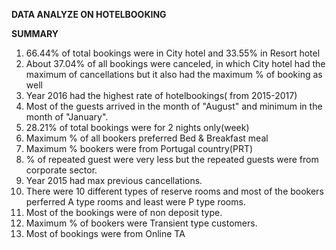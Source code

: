 **DATA ANALYZE ON HOTELBOOKING**

**SUMMARY**
1. 66.44% of total bookings were in City hotel and 33.55% in Resort hotel
2. About 37.04% of all bookings were canceled, in which City hotel had the maximum  of cancellations but it also had the maximum % of booking as well
3. Year 2016 had the highest rate of hotelbookings( from 2015-2017)
4. Most of the guests arrived in the month of "August" and minimum in the month of "January".
5. 28.21% of total bookings were for 2 nights only(week)
6. Maximum % of all bookers preferred Bed & Breakfast meal
7. Maximum % bookers were from Portugal country(PRT)
8. % of repeated guest were very less but the repeated guests were from corporate sector.
9. Year 2015 had max previous cancellations.
10. There were 10 different types of reserve rooms and most of the bookers perferred A type rooms and least were P type rooms.
11. Most of the bookings were of non deposit type.
12. Maximum % of bookers were Transient type customers.
13. Most of bookings were from Online TA

